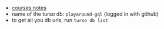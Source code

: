 - [courses notes](https://clumsy-humor-894.notion.site/Client-side-GraphQL-with-React-4248372d51604858aaf9eeb9127b6433)
- name of the turso db: `playaround-gql` (logged in with github)
- to get all you db urls, run `turso db list`
